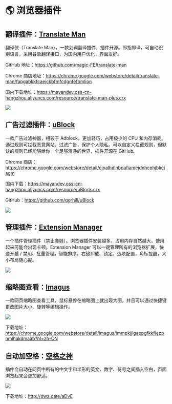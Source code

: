 # 🌎 浏览器插件



## 翻译插件：[Translate Man](https://github.com/magic-FE/translate-man)

翻译侠（Translate Man），一款划词翻译插件，插件开源。即指即译，可自动识别语言，采用谷歌翻译接口，为国内用户优化，界面友好。



GitHub 地址：https://github.com/magic-FE/translate-man

Chrome 商店地址：https://chrome.google.com/webstore/detail/translate-man/fapgabkkfcaejckbfmfcdgnfefbmlion

国内下载地址：https://mayandev.oss-cn-hangzhou.aliyuncs.com/resource/translate-man-plus.crx



![](https://mayandev.oss-cn-hangzhou.aliyuncs.com/blog/daily-share-chrome-1.png)

## 广告过滤插件：[uBlock](https://github.com/gorhill/uBlock) 

一款广告过滤神器，相较于 Adblock，更加轻巧，占用极少的 CPU 和内存消耗。通过规则可拦截恶意网站，过滤广告，保护个人隐私。可以自定义拦截规则，但默认的规则已经能够给你一个足够清净的世界，插件开源在 GitHub。



Chrome 商店：https://chrome.google.com/webstore/detail/cjpalhdlnbpafiamejdnhcphjbkeiagm

国内下载：https://mayandev.oss-cn-hangzhou.aliyuncs.com/resource/uBlock.crx

GitHub：https://github.com/gorhill/uBlock



![](https://mayandev.oss-cn-hangzhou.aliyuncs.com/blog/chrome-ublock.png)



## 管理插件：[Extension Manager](https://chrome.google.com/webstore/detail/extension-manager/gjldcdngmdknpinoemndlidpcabkggco/reviews?hl=zh-CN)



一个插件管理插件（禁止套娃）。浏览器插件安装越多，占用内存自然越大，使用起来可能会出现卡顿。Extension Manager 可以一键管理所有的浏览器扩展，快速开启 / 禁用、批量管理，智能排序，右键卸载、锁定、选项配置，角标提醒，大小布局随心配。


![](https://mayandev.oss-cn-hangzhou.aliyuncs.com/blog/chrome-manager.png)



## 缩略图查看：[Imagus](https://chrome.google.com/webstore/detail/imagus/immpkjjlgappgfkkfieppnmlhakdmaab?hl=zh-CN) 



一款网页缩略图查看工具，鼠标悬停在缩略图上就出现大图，并且可以通过快捷键更改图片大小、旋转等编辑操作。

![](https://mayandev.oss-cn-hangzhou.aliyuncs.com/blog/imgus.png)

下载地址：https://chrome.google.com/webstore/detail/imagus/immpkjjlgappgfkkfieppnmlhakdmaab?hl=zh-CN



## 自动加空格：[空格之神](http://dwz.date/aDvE)

插件会自动在网页中所有的中文字和半形的英文、数字、符号之间插入空白，页面浏览起来会更加舒适。

![](https://mayandev.oss-cn-hangzhou.aliyuncs.com/blog/chrome-spacegod.png)

下载地址：http://dwz.date/aDvE
